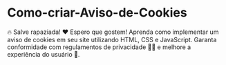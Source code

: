 # Como-criar-Aviso-de-Cookies
🔥 Salve rapaziada!  ❤ Espero que gostem!  Aprenda como implementar um aviso de  cookies em seu site utilizando HTML, CSS e  JavaScript.   Garanta conformidade com regulamentos de privacidade  📜🔐 e melhore a experiência do usuário 🚀.
